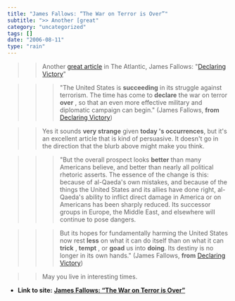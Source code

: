 ```yaml
---
title: "James Fallows: “The War on Terror is Over”"
subtitle: ">> Another [great"
category: "uncategorized"
tags: []
date: "2006-08-11"
type: "rain"
---
```

>>

>> Another [great
article](<http://www.theatlantic.com/doc/200609/fallows_victory>) in The
Atlantic, James Fallows: "[Declaring
Victory](<http://www.theatlantic.com/doc/200609/fallows_victory>)"

>>

>>> "The United States is **succeeding** in its struggle against terrorism.
The time has come to **declare** the war on terror **over** , so that an even
more effective military and diplomatic campaign can begin." (James Fallows,
**from** [Declaring
Victory](<http://www.theatlantic.com/doc/200609/fallows_victory>))

>>

>> Yes it sounds **very strange** given **today 's occurrences**, but it's an
excellent article that is kind of persuasive. It doesn't go in the direction
that the blurb above might make you think.

>>

>>> "But the overall prospect looks **better** than many Americans believe,
and better than nearly all political rhetoric asserts. The essence of the
change is this: because of al-Qaeda's own mistakes, and because of the things
the United States and its allies have done right, al-Qaeda's ability to
inflict direct damage in America or on Americans has been sharply reduced. Its
successor groups in Europe, the Middle East, and elsewhere will continue to
pose dangers.

>>>

>>> But its hopes for fundamentally harming the United States now rest
**less** on what it can do itself than on what it can **trick** , **tempt** ,
or **goad** us into **doing**. Its destiny is no longer in its own hands."
(James Fallows, **from** [Declaring
Victory](<http://www.theatlantic.com/doc/200609/fallows_victory>))

>>

>> May you live in interesting times.


* **Link to site:** **[James Fallows: “The War on Terror is Over”](None)**